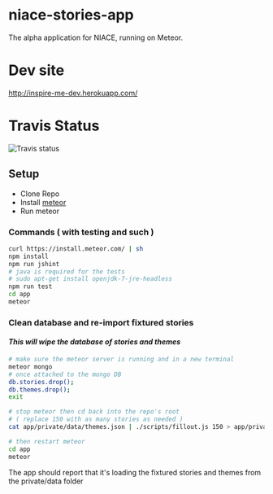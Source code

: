 niace-stories-app
=================

The alpha application for NIACE, running on Meteor.

# Dev site

http://inspire-me-dev.herokuapp.com/

# Travis Status
![Travis status](https://travis-ci.org/Heydon/niace-stories-app.svg)

## Setup

- Clone Repo
- Install [meteor](https://www.meteor.com/)
- Run meteor

### Commands ( with testing and such )
```bash
curl https://install.meteor.com/ | sh
npm install
npm run jshint
# java is required for the tests
# sudo apt-get install openjdk-7-jre-headless
npm run test
cd app
meteor
```

### Clean database and re-import fixtured stories
#### ***This will wipe the database of stories and themes***

```bash
# make sure the meteor server is running and in a new terminal
meteor mongo
# once attached to the mongo DB
db.stories.drop();
db.themes.drop();
exit

# stop meteor then cd back into the repo's root
# ( replace 150 with as many stories as needed )
cat app/private/data/themes.json | ./scripts/fillout.js 150 > app/private/data/stories.json

# then restart meteor
cd app
meteor
```

The app should report that it's loading the fixtured stories and themes from the private/data folder
